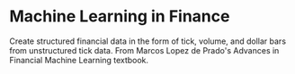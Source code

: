 # Machine Learning in Finance
Create structured financial data in the form of tick, volume, and dollar bars from unstructured tick data. From Marcos Lopez de Prado's Advances in Financial Machine Learning textbook.

